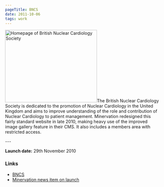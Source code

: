 ```yaml
---
pageTitle: BNCS
date: 2011-10-06
tags: work
---
```

<p><img src="/assets/images/bncs.png" alt="Homepage of British Nuclear Cardiology Society" width="300" height="237" />The British Nuclear Cardiology Society is dedicated to the promotion of Nuclear Cardiology in the United Kingdom and aims to improve understanding of the role and contribution of Nuclear Cardiology to patient management. Minervation redesigned this fairly standard website in late 2010, making heavy use of the improved image gallery feature in their CMS. It also includes a members area with restricted access.</p>
---

<p><strong>Launch date:</strong> 29th November 2010</p>
<h3>Links</h3>
<ul>
<li><a href="http://www.bncs.org.uk/">BNCS</a></li>
<li><a href="http://www.minervation.com/british-nuclear-cardiology-society-website-goes-live/">Minervation news item on launch</a></li>
</ul>